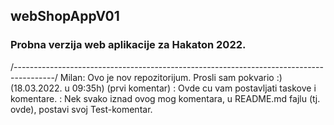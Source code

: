 ## webShopAppV01
### Probna verzija web aplikacije za Hakaton 2022.



/----------------------------------------------------------------------------------------/
Milan: Ovo je nov repozitorijum. Prosli sam pokvario :)    (18.03.2022. u 09:35h) (prvi komentar)
     : Ovde cu vam postavljati taskove i komentare.
     : Nek svako iznad ovog mog komentara, u README.md fajlu (tj. ovde), postavi svoj Test-komentar.
